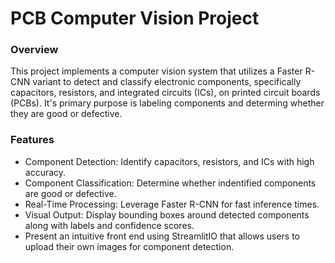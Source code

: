 # PCB Computer Vision Project
### Overview
This project implements a computer vision system that utilizes a Faster R-CNN variant to detect and classify electronic components, specifically capacitors, resistors, and integrated circuits (ICs), on printed circuit boards (PCBs). It's primary purpose is labeling components and determing whether they are good or defective.

### Features
* Component Detection: Identify capacitors, resistors, and ICs with high accuracy.
* Component Classification: Determine whether indentified components are good or defective.
* Real-Time Processing: Leverage Faster R-CNN for fast inference times.
* Visual Output: Display bounding boxes around detected components along with labels and confidence scores.
* Present an intuitive front end using StreamlitIO that allows users to upload their own images for component detection.
